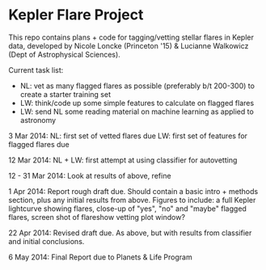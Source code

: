 Kepler Flare Project
===============

This repo contains plans + code for tagging/vetting stellar flares in Kepler data, developed by 
Nicole Loncke (Princeton '15) & Lucianne Walkowicz (Dept of Astrophysical Sciences). 


Current task list:
- NL: vet as many flagged flares as possible (preferably b/t 200-300) to create a starter training set
- LW: think/code up some simple features to calculate on flagged flares
- LW: send NL some reading material on machine learning as applied to astronomy

3 Mar 2014: NL: first set of vetted flares due
      	    LW: first set of features for flagged flares due

12 Mar 2014: NL + LW: first attempt at using classifier for autovetting

12 - 31 Mar 2014: Look at results of above, refine 

1 Apr 2014: Report rough draft due. Should contain a basic intro + methods section, plus any initial results from above. 
      	    Figures to include: a full Kepler lightcurve showing flares, close-up of "yes", "no" and "maybe" flagged flares,
	    	       		screen shot of flareshow vetting plot window? 

22 Apr 2014: Revised draft due. As above, but with results from classifier and initial conclusions.

6 May 2014: Final Report due to Planets & Life Program




